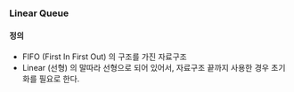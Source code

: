 ### Linear Queue
#### 정의
- FIFO (First In First Out) 의 구조를 가진 자료구조
- Linear (선형) 의 말따라 선형으로 되어 있어서, 자료구조 끝까지 사용한 경우 초기화를 필요로 한다. 
